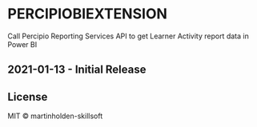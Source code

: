 # PERCIPIOBIEXTENSION
Call Percipio Reporting Services API to get Learner Activity report data in Power BI

## 2021-01-13 - Initial Release


## License

MIT © martinholden-skillsoft
